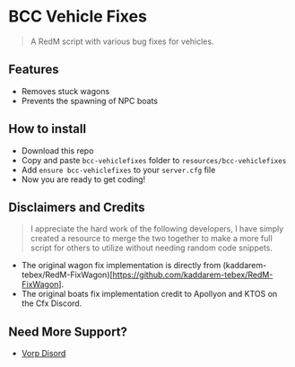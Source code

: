 # BCC Vehicle Fixes
> A RedM script with various bug fixes for vehicles.

## Features
- Removes stuck wagons
- Prevents the spawning of NPC boats

## How to install
* Download this repo
* Copy and paste `bcc-vehiclefixes` folder to `resources/bcc-vehiclefixes`
* Add `ensure bcc-vehiclefixes` to your `server.cfg` file
* Now you are ready to get coding!

## Disclaimers and Credits
> I appreciate the hard work of the following developers, I have simply created a resource to merge the two together to make a more full script for others to utilize without needing random code snippets.
- The original wagon fix implementation is directly from (kaddarem-tebex/RedM-FixWagon)[https://github.com/kaddarem-tebex/RedM-FixWagon].
- The original boats fix implementation credit to Apollyon and KTOS on the Cfx Discord.

## Need More Support?
- [Vorp Disord](https://discord.gg/DHGVAbCj7N)